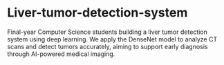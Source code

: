 # Liver-tumor-detection-system
Final-year Computer Science students building a liver tumor detection system using deep learning. We apply the DenseNet model to analyze CT scans and detect tumors accurately, aiming to support early diagnosis through AI-powered medical imaging.
